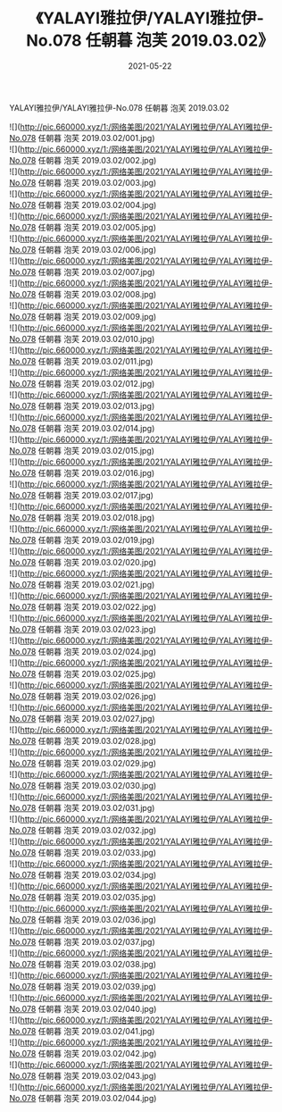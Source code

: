 ﻿---
layout: post
title:  《YALAYI雅拉伊/YALAYI雅拉伊-No.078 任朝暮 泡芙 2019.03.02》
date:   2021-05-22
img: http://pic.660000.xyz/1:/网络美图/2021/YALAYI雅拉伊/YALAYI雅拉伊-No.078 任朝暮 泡芙 2019.03.02/000.jpg
categories: [美女, 清纯, 唯美]
---

YALAYI雅拉伊/YALAYI雅拉伊-No.078 任朝暮 泡芙 2019.03.02

 ![](http://pic.660000.xyz/1:/网络美图/2021/YALAYI雅拉伊/YALAYI雅拉伊-No.078 任朝暮 泡芙 2019.03.02/001.jpg) <br>![](http://pic.660000.xyz/1:/网络美图/2021/YALAYI雅拉伊/YALAYI雅拉伊-No.078 任朝暮 泡芙 2019.03.02/002.jpg) <br>![](http://pic.660000.xyz/1:/网络美图/2021/YALAYI雅拉伊/YALAYI雅拉伊-No.078 任朝暮 泡芙 2019.03.02/003.jpg) <br>![](http://pic.660000.xyz/1:/网络美图/2021/YALAYI雅拉伊/YALAYI雅拉伊-No.078 任朝暮 泡芙 2019.03.02/004.jpg) <br>![](http://pic.660000.xyz/1:/网络美图/2021/YALAYI雅拉伊/YALAYI雅拉伊-No.078 任朝暮 泡芙 2019.03.02/005.jpg) <br>![](http://pic.660000.xyz/1:/网络美图/2021/YALAYI雅拉伊/YALAYI雅拉伊-No.078 任朝暮 泡芙 2019.03.02/006.jpg) <br>![](http://pic.660000.xyz/1:/网络美图/2021/YALAYI雅拉伊/YALAYI雅拉伊-No.078 任朝暮 泡芙 2019.03.02/007.jpg) <br>![](http://pic.660000.xyz/1:/网络美图/2021/YALAYI雅拉伊/YALAYI雅拉伊-No.078 任朝暮 泡芙 2019.03.02/008.jpg) <br>![](http://pic.660000.xyz/1:/网络美图/2021/YALAYI雅拉伊/YALAYI雅拉伊-No.078 任朝暮 泡芙 2019.03.02/009.jpg) <br>![](http://pic.660000.xyz/1:/网络美图/2021/YALAYI雅拉伊/YALAYI雅拉伊-No.078 任朝暮 泡芙 2019.03.02/010.jpg) <br>![](http://pic.660000.xyz/1:/网络美图/2021/YALAYI雅拉伊/YALAYI雅拉伊-No.078 任朝暮 泡芙 2019.03.02/011.jpg) <br>![](http://pic.660000.xyz/1:/网络美图/2021/YALAYI雅拉伊/YALAYI雅拉伊-No.078 任朝暮 泡芙 2019.03.02/012.jpg) <br>![](http://pic.660000.xyz/1:/网络美图/2021/YALAYI雅拉伊/YALAYI雅拉伊-No.078 任朝暮 泡芙 2019.03.02/013.jpg) <br>![](http://pic.660000.xyz/1:/网络美图/2021/YALAYI雅拉伊/YALAYI雅拉伊-No.078 任朝暮 泡芙 2019.03.02/014.jpg) <br>![](http://pic.660000.xyz/1:/网络美图/2021/YALAYI雅拉伊/YALAYI雅拉伊-No.078 任朝暮 泡芙 2019.03.02/015.jpg) <br>![](http://pic.660000.xyz/1:/网络美图/2021/YALAYI雅拉伊/YALAYI雅拉伊-No.078 任朝暮 泡芙 2019.03.02/016.jpg) <br>![](http://pic.660000.xyz/1:/网络美图/2021/YALAYI雅拉伊/YALAYI雅拉伊-No.078 任朝暮 泡芙 2019.03.02/017.jpg) <br>![](http://pic.660000.xyz/1:/网络美图/2021/YALAYI雅拉伊/YALAYI雅拉伊-No.078 任朝暮 泡芙 2019.03.02/018.jpg) <br>![](http://pic.660000.xyz/1:/网络美图/2021/YALAYI雅拉伊/YALAYI雅拉伊-No.078 任朝暮 泡芙 2019.03.02/019.jpg) <br>![](http://pic.660000.xyz/1:/网络美图/2021/YALAYI雅拉伊/YALAYI雅拉伊-No.078 任朝暮 泡芙 2019.03.02/020.jpg) <br>![](http://pic.660000.xyz/1:/网络美图/2021/YALAYI雅拉伊/YALAYI雅拉伊-No.078 任朝暮 泡芙 2019.03.02/021.jpg) <br>![](http://pic.660000.xyz/1:/网络美图/2021/YALAYI雅拉伊/YALAYI雅拉伊-No.078 任朝暮 泡芙 2019.03.02/022.jpg) <br>![](http://pic.660000.xyz/1:/网络美图/2021/YALAYI雅拉伊/YALAYI雅拉伊-No.078 任朝暮 泡芙 2019.03.02/023.jpg) <br>![](http://pic.660000.xyz/1:/网络美图/2021/YALAYI雅拉伊/YALAYI雅拉伊-No.078 任朝暮 泡芙 2019.03.02/024.jpg) <br>![](http://pic.660000.xyz/1:/网络美图/2021/YALAYI雅拉伊/YALAYI雅拉伊-No.078 任朝暮 泡芙 2019.03.02/025.jpg) <br>![](http://pic.660000.xyz/1:/网络美图/2021/YALAYI雅拉伊/YALAYI雅拉伊-No.078 任朝暮 泡芙 2019.03.02/026.jpg) <br>![](http://pic.660000.xyz/1:/网络美图/2021/YALAYI雅拉伊/YALAYI雅拉伊-No.078 任朝暮 泡芙 2019.03.02/027.jpg) <br>![](http://pic.660000.xyz/1:/网络美图/2021/YALAYI雅拉伊/YALAYI雅拉伊-No.078 任朝暮 泡芙 2019.03.02/028.jpg) <br>![](http://pic.660000.xyz/1:/网络美图/2021/YALAYI雅拉伊/YALAYI雅拉伊-No.078 任朝暮 泡芙 2019.03.02/029.jpg) <br>![](http://pic.660000.xyz/1:/网络美图/2021/YALAYI雅拉伊/YALAYI雅拉伊-No.078 任朝暮 泡芙 2019.03.02/030.jpg) <br>![](http://pic.660000.xyz/1:/网络美图/2021/YALAYI雅拉伊/YALAYI雅拉伊-No.078 任朝暮 泡芙 2019.03.02/031.jpg) <br>![](http://pic.660000.xyz/1:/网络美图/2021/YALAYI雅拉伊/YALAYI雅拉伊-No.078 任朝暮 泡芙 2019.03.02/032.jpg) <br>![](http://pic.660000.xyz/1:/网络美图/2021/YALAYI雅拉伊/YALAYI雅拉伊-No.078 任朝暮 泡芙 2019.03.02/033.jpg) <br>![](http://pic.660000.xyz/1:/网络美图/2021/YALAYI雅拉伊/YALAYI雅拉伊-No.078 任朝暮 泡芙 2019.03.02/034.jpg) <br>![](http://pic.660000.xyz/1:/网络美图/2021/YALAYI雅拉伊/YALAYI雅拉伊-No.078 任朝暮 泡芙 2019.03.02/035.jpg) <br>![](http://pic.660000.xyz/1:/网络美图/2021/YALAYI雅拉伊/YALAYI雅拉伊-No.078 任朝暮 泡芙 2019.03.02/036.jpg) <br>![](http://pic.660000.xyz/1:/网络美图/2021/YALAYI雅拉伊/YALAYI雅拉伊-No.078 任朝暮 泡芙 2019.03.02/037.jpg) <br>![](http://pic.660000.xyz/1:/网络美图/2021/YALAYI雅拉伊/YALAYI雅拉伊-No.078 任朝暮 泡芙 2019.03.02/038.jpg) <br>![](http://pic.660000.xyz/1:/网络美图/2021/YALAYI雅拉伊/YALAYI雅拉伊-No.078 任朝暮 泡芙 2019.03.02/039.jpg) <br>![](http://pic.660000.xyz/1:/网络美图/2021/YALAYI雅拉伊/YALAYI雅拉伊-No.078 任朝暮 泡芙 2019.03.02/040.jpg) <br>![](http://pic.660000.xyz/1:/网络美图/2021/YALAYI雅拉伊/YALAYI雅拉伊-No.078 任朝暮 泡芙 2019.03.02/041.jpg) <br>![](http://pic.660000.xyz/1:/网络美图/2021/YALAYI雅拉伊/YALAYI雅拉伊-No.078 任朝暮 泡芙 2019.03.02/042.jpg) <br>![](http://pic.660000.xyz/1:/网络美图/2021/YALAYI雅拉伊/YALAYI雅拉伊-No.078 任朝暮 泡芙 2019.03.02/043.jpg) <br>![](http://pic.660000.xyz/1:/网络美图/2021/YALAYI雅拉伊/YALAYI雅拉伊-No.078 任朝暮 泡芙 2019.03.02/044.jpg) <br>